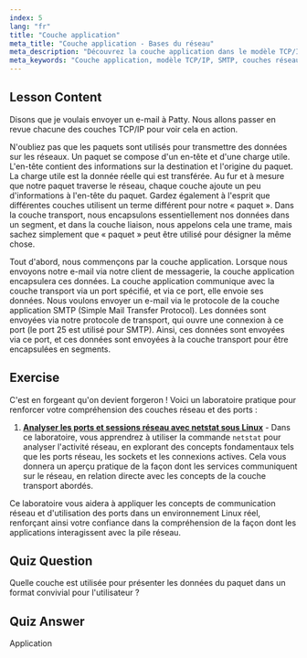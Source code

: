 ```yaml
---
index: 5
lang: "fr"
title: "Couche application"
meta_title: "Couche application - Bases du réseau"
meta_description: "Découvrez la couche application dans le modèle TCP/IP, comment elle gère les données pour le courrier électronique (SMTP) et son rôle dans la communication réseau. Comprenez les couches réseau."
meta_keywords: "Couche application, modèle TCP/IP, SMTP, couches réseau, réseau Linux, tutoriel débutant, communication réseau"
---
```


## Lesson Content

Disons que je voulais envoyer un e-mail à Patty. Nous allons passer en revue chacune des couches TCP/IP pour voir cela en action.

N'oubliez pas que les paquets sont utilisés pour transmettre des données sur les réseaux. Un paquet se compose d'un en-tête et d'une charge utile. L'en-tête contient des informations sur la destination et l'origine du paquet. La charge utile est la donnée réelle qui est transférée. Au fur et à mesure que notre paquet traverse le réseau, chaque couche ajoute un peu d'informations à l'en-tête du paquet. Gardez également à l'esprit que différentes couches utilisent un terme différent pour notre « paquet ». Dans la couche transport, nous encapsulons essentiellement nos données dans un segment, et dans la couche liaison, nous appelons cela une trame, mais sachez simplement que « paquet » peut être utilisé pour désigner la même chose.

Tout d'abord, nous commençons par la couche application. Lorsque nous envoyons notre e-mail via notre client de messagerie, la couche application encapsulera ces données. La couche application communique avec la couche transport via un port spécifié, et via ce port, elle envoie ses données. Nous voulons envoyer un e-mail via le protocole de la couche application SMTP (Simple Mail Transfer Protocol). Les données sont envoyées via notre protocole de transport, qui ouvre une connexion à ce port (le port 25 est utilisé pour SMTP). Ainsi, ces données sont envoyées via ce port, et ces données sont envoyées à la couche transport pour être encapsulées en segments.

## Exercise

C'est en forgeant qu'on devient forgeron ! Voici un laboratoire pratique pour renforcer votre compréhension des couches réseau et des ports :

1. **[Analyser les ports et sessions réseau avec netstat sous Linux](https://labex.io/fr/labs/comptia-analyze-network-ports-and-sessions-with-netstat-in-linux-592741)** - Dans ce laboratoire, vous apprendrez à utiliser la commande `netstat` pour analyser l'activité réseau, en explorant des concepts fondamentaux tels que les ports réseau, les sockets et les connexions actives. Cela vous donnera un aperçu pratique de la façon dont les services communiquent sur le réseau, en relation directe avec les concepts de la couche transport abordés.

Ce laboratoire vous aidera à appliquer les concepts de communication réseau et d'utilisation des ports dans un environnement Linux réel, renforçant ainsi votre confiance dans la compréhension de la façon dont les applications interagissent avec la pile réseau.

## Quiz Question

Quelle couche est utilisée pour présenter les données du paquet dans un format convivial pour l'utilisateur ?

## Quiz Answer

Application
